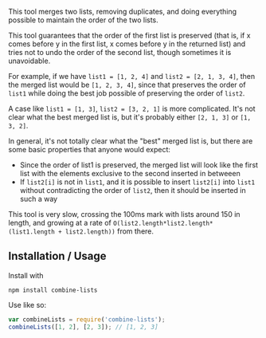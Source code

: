 This tool merges two lists, removing duplicates, and doing everything possible
to maintain the order of the two lists.

This tool guarantees that the order of the first list is preserved (that is, if
x comes before y in the first list, x comes before y in the returned list) and
tries not to undo the order of the second list, though sometimes it is
unavoidable.

For example, if we have `list1 = [1, 2, 4]` and `list2 = [2, 1, 3, 4]`, then the
merged list would be `[1, 2, 3, 4]`, since that preserves the order of `list1`
while doing the best job possible of preserving the order of `list2`.

A case like `list1 = [1, 3]`, `list2 = [3, 2, 1]` is more complicated.  It's not
clear what the best merged list is, but it's probably either `[2, 1, 3]` or
`[1, 3, 2]`.

In general, it's not totally clear what the "best" merged list is, but there are
some basic properties that anyone would expect:

- Since the order of list1 is preserved, the merged list will look like the
  first list with the elements exclusive to the second inserted in betweeen
- If `list2[i]` is not in `list1`, and it is possible to insert `list2[i]` into
  `list1` without contradicting the order of `list2`, then it should be inserted
  in such a way

This tool is very slow, crossing the 100ms mark with lists around 150 in length,
and growing at a rate of
`O(list2.length*list2.length*(list1.length + list2.length))` from there.


Installation / Usage
--------------------

Install with

```
npm install combine-lists
```

Use like so:

```js
var combineLists = require('combine-lists');
combineLists([1, 2], [2, 3]); // [1, 2, 3]
```
